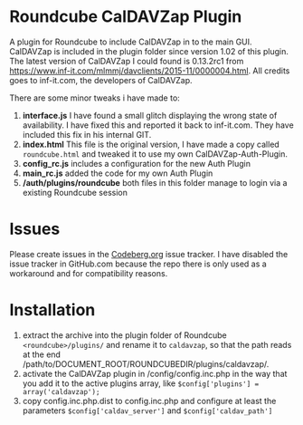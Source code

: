 # Roundcube CalDAVZap Plugin
A plugin for Roundcube to include CalDAVZap in to the main GUI. CalDAVZap is included in the plugin folder since version 1.02 of this plugin. The latest version of CalDAVZap I could found is 0.13.2rc1 from https://www.inf-it.com/mlmmj/davclients/2015-11/0000004.html. All credits goes to inf-it.com, the developers of CalDAVZap.

There are some minor tweaks i have made to: 
1. **interface.js** I have found a small glitch displaying the wrong state of availability. I have fixed this and reported it back to inf-it.com. They have included this fix in his internal GIT.
2. **index.html** This file is the original version, I have made a copy called `roundcube.html` and tweaked it to use my own CalDAVZap-Auth-Plugin.
3. **config_rc.js** includes a configuration for the new Auth Plugin
4. **main_rc.js** added the code for my own Auth Plugin
5. **/auth/plugins/roundcube** both files in this folder manage to login via a existing Roundcube session

# Issues
Please create issues in the [Codeberg.org](https://codeberg.org/Offerel/roundcube_caldavzap/issues) issue tracker. I have disabled the issue tracker in GitHub.com because the repo there is only used as a workaround and for compatibility reasons.

# Installation
1. extract the archive into the plugin folder of Roundcube `<roundcube>/plugins/` and rename it to `caldavzap`, so that the path reads at the end /path/to/DOCUMENT_ROOT/ROUNDCUBEDIR/plugins/caldavzap/.
2. activate the CalDAVZap plugin in <roundcube>/config/config.inc.php in the way that you add it to the active plugins array, like `$config['plugins'] = array('caldavzap');`
3. copy config.inc.php.dist to config.inc.php and configure at least the parameters `$config['caldav_server']` and `$config['caldav_path']`